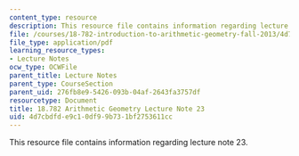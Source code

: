 ```yaml
---
content_type: resource
description: This resource file contains information regarding lecture note 23.
file: /courses/18-782-introduction-to-arithmetic-geometry-fall-2013/4d7cbdfde9c10df99b731bf2753611cc_MIT18_782F13_lec23.pdf
file_type: application/pdf
learning_resource_types:
- Lecture Notes
ocw_type: OCWFile
parent_title: Lecture Notes
parent_type: CourseSection
parent_uid: 276fb8e9-5426-093b-04af-2643fa3757df
resourcetype: Document
title: 18.782 Arithmetic Geometry Lecture Note 23
uid: 4d7cbdfd-e9c1-0df9-9b73-1bf2753611cc
---
```

This resource file contains information regarding lecture note 23.

